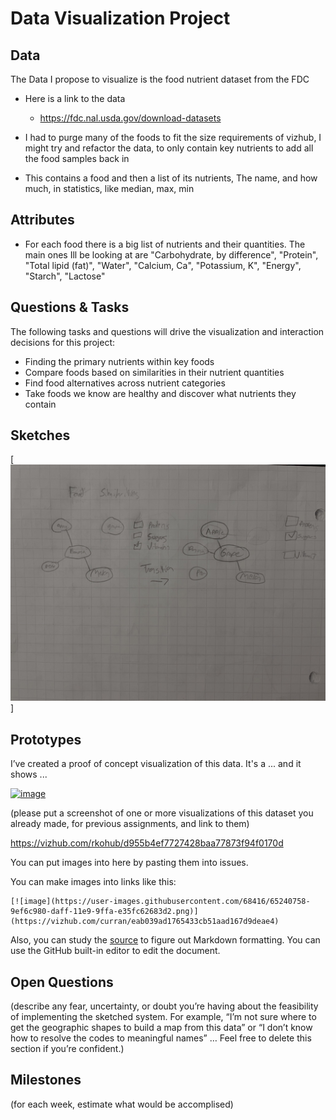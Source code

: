 # Data Visualization Project

## Data

The Data I propose to visualize is the food nutrient dataset from the FDC

- Here is a link to the data
  - https://fdc.nal.usda.gov/download-datasets

- I had to purge many of the foods to fit the size
  requirements of vizhub, I might try and refactor the data, to only contain key nutrients to add all the food samples back in

- This contains a food and then a list of its nutrients, The
  name, and how much, in statistics, like median, max, min

## Attributes

- For each food there is a big list of nutrients and their quantities. The main ones Ill be looking at are
 "Carbohydrate, by difference", "Protein", "Total lipid (fat)", "Water", "Calcium, Ca", "Potassium, K", "Energy", "Starch", "Lactose"

## Questions & Tasks

The following tasks and questions will drive the visualization and interaction decisions for this project:

 * Finding the primary nutrients within key foods
 * Compare foods based on similarities in their nutrient quantities
 * Find food alternatives across nutrient categories
 * Take foods we know are healthy and discover what nutrients they contain

## Sketches

[![image](https://github.com/rkohub/offstein-dataviz-project-template-proposal/blob/master/image.png)]



## Prototypes

I’ve created a proof of concept visualization of this data. It's a ... and it shows ...

[![image](https://user-images.githubusercontent.com/68416/65240758-9ef6c980-daff-11e9-9ffa-e35fc62683d2.png)](https://vizhub.com/curran/eab039ad1765433cb51aad167d9deae4)

(please put a screenshot of one or more visualizations of this dataset you already made, for previous assignments, and link to them)

https://vizhub.com/rkohub/d955b4ef7727428baa77873f94f0170d


You can put images into here by pasting them into issues.

You can make images into links like this:

```
[![image](https://user-images.githubusercontent.com/68416/65240758-9ef6c980-daff-11e9-9ffa-e35fc62683d2.png)](https://vizhub.com/curran/eab039ad1765433cb51aad167d9deae4)
```


Also, you can study the [source](https://raw.githubusercontent.com/curran/dataviz-project-template-proposal/master/README.md) to figure out Markdown formatting. You can use the GitHub built-in editor to edit the document.

## Open Questions

(describe any fear, uncertainty, or doubt you’re having about the feasibility of implementing the sketched system. For example, “I’m not sure where to get the geographic shapes to build a map from this data” or “I don’t know how to resolve the codes to meaningful names” … Feel free to delete this section if you’re confident.)

## Milestones

(for each week, estimate what would be accomplised)
